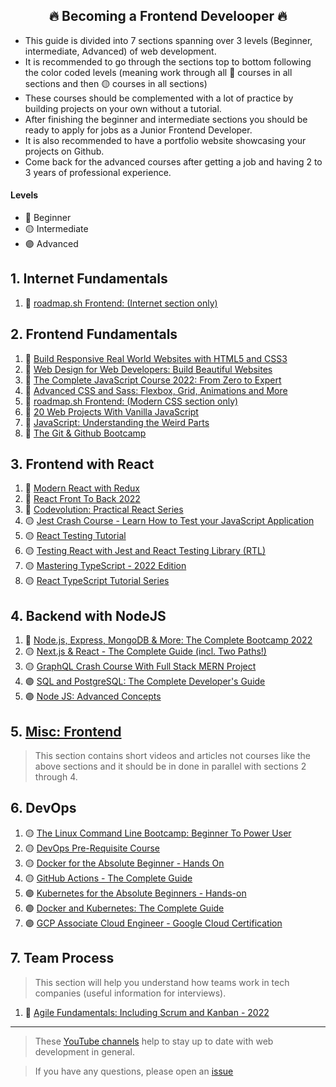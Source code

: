 <h2 align="center">🔥 Becoming a Frontend Develooper 🔥</h2>

- This guide is divided into 7 sections spanning over 3 levels (Beginner, intermediate, Advanced) of web development.
- It is recommended to go through the sections top to bottom following the color coded levels (meaning work through all 🔵 courses in all sections and then 🟡 courses in all sections)
- These courses should be complemented with a lot of practice by building projects on your own without a tutorial.
- After finishing the beginner and intermediate sections you should be ready to apply for jobs as a Junior Frontend Developer.
- It is also recommended to have a portfolio website showcasing your projects on Github.
- Come back for the advanced courses after getting a job and having 2 to 3 years of professional experience.

#### Levels

- 🔵 Beginner
- 🟡 Intermediate
- 🟣 Advanced

## 1. Internet Fundamentals

1. 🔵 [roadmap.sh Frontend: (Internet section only)](https://roadmap.sh/frontend)

## 2. Frontend Fundamentals

1. 🔵 [Build Responsive Real World Websites with HTML5 and CSS3](https://www.udemy.com/course/design-and-develop-a-killer-website-with-html5-and-css3)
2. 🔵 [Web Design for Web Developers: Build Beautiful Websites](https://www.udemy.com/course/web-design-secrets/)
3. 🔵 [The Complete JavaScript Course 2022: From Zero to Expert](https://www.udemy.com/course/the-complete-javascript-course/)
4. 🔵 [Advanced CSS and Sass: Flexbox, Grid, Animations and More](https://www.udemy.com/course/advanced-css-and-sass/)
5. 🔵 [roadmap.sh Frontend: (Modern CSS section only)](https://roadmap.sh/frontend)
6. 🔵 [20 Web Projects With Vanilla JavaScript](https://www.udemy.com/course/web-projects-with-vanilla-javascript/)
7. 🔵 [JavaScript: Understanding the Weird Parts](https://www.udemy.com/course/understand-javascript/)
8. 🔵 [The Git & Github Bootcamp](https://www.udemy.com/course/git-and-github-bootcamp/)

## 3. Frontend with React

1.  🔵 [Modern React with Redux](https://www.udemy.com/course/react-redux/)
2.  🔵 [React Front To Back 2022](https://www.udemy.com/course/react-front-to-back-2022/)
3.  🔵 [Codevolution: Practical React Series](https://www.youtube.com/playlist?list=PLC3y8-rFHvwhAh1ypBvcZLDO6I7QTY5CM)
4.  🟡 [Jest Crash Course - Learn How to Test your JavaScript Application](https://www.youtube.com/watch?v=ajiAl5UNzBU)
5.  🟡 [React Testing Tutorial](https://www.youtube.com/playlist?list=PLC3y8-rFHvwirqe1KHFCHJ0RqNuN61SJd)
6.  🟡 [Testing React with Jest and React Testing Library (RTL)](https://www.udemy.com/course/react-testing-library/)
7.  🟡 [Mastering TypeScript - 2022 Edition](https://www.udemy.com/course/learn-typescript/)
8.  🟡 [React TypeScript Tutorial Series](https://www.youtube.com/playlist?list=PLC3y8-rFHvwi1AXijGTKM0BKtHzVC-LSK)

## 4. Backend with NodeJS

1. 🔵 [Node.js, Express, MongoDB & More: The Complete Bootcamp 2022](https://www.udemy.com/course/nodejs-express-mongodb-bootcamp/)
2. 🟡 [Next.js & React - The Complete Guide (incl. Two Paths!)](https://www.udemy.com/course/nextjs-react-the-complete-guide/)
3. 🟡 [GraphQL Crash Course With Full Stack MERN Project](https://www.youtube.com/watch?v=BcLNfwF04Kw)
5. 🟣 [SQL and PostgreSQL: The Complete Developer's Guide](https://www.udemy.com/course/sql-and-postgresql/)
6. 🟣 [Node JS: Advanced Concepts](https://www.udemy.com/course/advanced-node-for-developers/)

## 5. [Misc: Frontend](/Frontend-Misc.md)

> This section contains short videos and articles not courses like the above sections and it should be in done in parallel with sections 2 through 4.

## 6. DevOps

1. 🟡 [The Linux Command Line Bootcamp: Beginner To Power User](https://www.udemy.com/course/the-linux-command-line-bootcamp/)
2. 🟡 [DevOps Pre-Requisite Course](https://kodekloud.com/courses/devops-pre-requisite-course/)
3. 🟡 [Docker for the Absolute Beginner - Hands On](https://www.udemy.com/course/learn-docker/)
4. 🟡 [GitHub Actions - The Complete Guide](https://www.udemy.com/course/github-actions-the-complete-guide/)
5. 🟣 [Kubernetes for the Absolute Beginners - Hands-on](https://www.udemy.com/course/learn-kubernetes/)
6. 🟣 [Docker and Kubernetes: The Complete Guide](https://www.udemy.com/course/docker-and-kubernetes-the-complete-guide/)
7. 🟣 [GCP Associate Cloud Engineer - Google Cloud Certification](https://www.udemy.com/course/google-cloud-certification-associate-cloud-engineer/)

## 7. Team Process

> This section will help you understand how teams work in tech companies (useful information for interviews).

1. 🔵 [Agile Fundamentals: Including Scrum and Kanban - 2022](https://www.udemy.com/course/agile-fundamentals-scrum-kanban-scrumban/)

---

> These [YouTube channels](/Youtube-Channels.md) help to stay up to date with web development in general.

> If you have any questions, please open an [issue](https://github.com/YahiaElTai/becoming-a-frontend-developer/issues/new)
